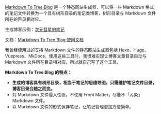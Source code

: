 [Markdown To Tree Blog](https://github.com/ciyuanhuixing/MarkdownToTreeBlog) 是一个静态网站生成器，可以将一些 Markdown 格式的笔记文件转换为一个具有树形目录的笔记类博客，树形目录与 Markdown 文件所在的目录相对应。

生成博客示例：[次元彗星的笔记](https://ciyuanhuixing.com/)

文档：[Markdown To Tree Blog 使用文档](https://ciyuanhuixing.com/20211019-1943/)

我曾经使用过的支持 Markdown 文件的静态网站生成器包括 Hexo、Hugo、Vuepress、MkDocs，使用这些工具时，我很难实现让博客文章目录自动与 Markdown 文件所在目录相对应，所以就自己写了这个工具。

**Markdown To Tree Blog 的特点：**

- **生成的博客具有树形目录，相当于笔记的思维导图。只需维护笔记文件目录，博客目录会随之而变。**
- 对 Markdown 文件侵入性低，不使用 Front Matter，尽量不「污染」Markdown 文件。
- 以 Markdown 文件的形式保存笔记，让笔记管理更加方便简单。
